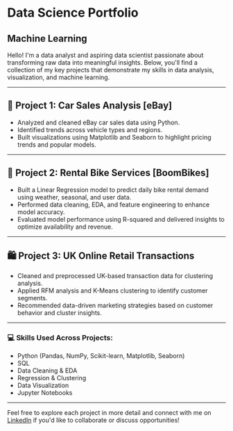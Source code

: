 # Data Science Portfolio

## Machine Learning

Hello! I'm a data analyst and aspiring data scientist passionate about transforming raw data into meaningful insights. Below, you'll find a collection of my key projects that demonstrate my skills in data analysis, visualization, and machine learning.

---

## 🚗 Project 1: Car Sales Analysis [eBay]

- Analyzed and cleaned eBay car sales data using Python.
- Identified trends across vehicle types and regions.
- Built visualizations using Matplotlib and Seaborn to highlight pricing trends and popular models.

---

## 🚴 Project 2: Rental Bike Services [BoomBikes]

- Built a Linear Regression model to predict daily bike rental demand using weather, seasonal, and user data.
- Performed data cleaning, EDA, and feature engineering to enhance model accuracy.
- Evaluated model performance using R-squared and delivered insights to optimize availability and revenue.

---

## 🛍️ Project 3: UK Online Retail Transactions

- Cleaned and preprocessed UK-based transaction data for clustering analysis.
- Applied RFM analysis and K-Means clustering to identify customer segments.
- Recommended data-driven marketing strategies based on customer behavior and cluster insights.

---

### 💻 Skills Used Across Projects:

- Python (Pandas, NumPy, Scikit-learn, Matplotlib, Seaborn)
- SQL
- Data Cleaning & EDA
- Regression & Clustering
- Data Visualization
- Jupyter Notebooks

---

Feel free to explore each project in more detail and connect with me on [LinkedIn](https://www.linkedin.com/in/ashish-shukla05/) if you'd like to collaborate or discuss opportunities!

